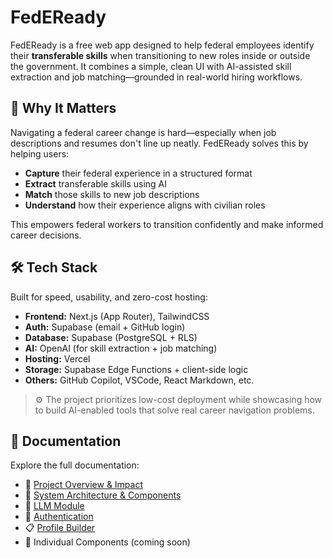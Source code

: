 # FedEReady

FedEReady is a free web app designed to help federal employees identify their **transferable skills** when transitioning to new roles inside or outside the government. It combines a simple, clean UI with AI-assisted skill extraction and job matching—grounded in real-world hiring workflows.

## 🚀 Why It Matters

Navigating a federal career change is hard—especially when job descriptions and resumes don't line up neatly. FedEReady solves this by helping users:

- **Capture** their federal experience in a structured format
- **Extract** transferable skills using AI
- **Match** those skills to new job descriptions
- **Understand** how their experience aligns with civilian roles

This empowers federal workers to transition confidently and make informed career decisions.

## 🛠️ Tech Stack

Built for speed, usability, and zero-cost hosting:

- **Frontend:** Next.js (App Router), TailwindCSS
- **Auth:** Supabase (email + GitHub login)
- **Database:** Supabase (PostgreSQL + RLS)
- **AI:** OpenAI (for skill extraction + job matching)
- **Hosting:** Vercel
- **Storage:** Supabase Edge Functions + client-side logic
- **Others:** GitHub Copilot, VSCode, React Markdown, etc.

> ⚙️ The project prioritizes low-cost deployment while showcasing how to build AI-enabled tools that solve real career navigation problems.

## 📂 Documentation

Explore the full documentation:

- 📘 [Project Overview & Impact](docs/project-overview.md)
- 🧩 [System Architecture & Components](docs/architecture.md)
- 🧠 [LLM Module](docs/llm-parsing-module.md)
- 🔐 [Authentication](docs/auth.md)
- 📋 [Profile Builder](docs/profile-builder.md)
- 🧪 Individual Components (coming soon)
